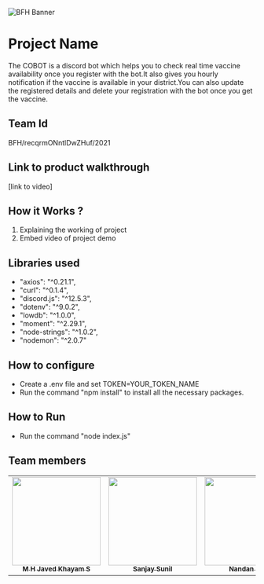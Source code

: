 ![BFH Banner](https://trello-attachments.s3.amazonaws.com/542e9c6316504d5797afbfb9/542e9c6316504d5797afbfc1/39dee8d993841943b5723510ce663233/Frame_19.png)
# Project Name
The COBOT is a discord bot which helps you to check real time vaccine availability once you register with the bot.It also gives you hourly notification if the vaccine is available in your district.You can also update the registered details and delete your registration with the bot once you get the vaccine.
## Team Id
BFH/recqrmONntlDwZHuf/2021
## Link to product walkthrough
[link to video]
## How it Works ?
1. Explaining the working of project
2. Embed video of project demo
## Libraries used
*    "axios": "^0.21.1",
*    "curl": "^0.1.4",
*    "discord.js": "^12.5.3",
*    "dotenv": "^9.0.2",
*    "lowdb": "^1.0.0",
*    "moment": "^2.29.1",
*    "node-strings": "^1.0.2",
*    "nodemon": "^2.0.7"
## How to configure
* Create a .env file and set TOKEN=YOUR_TOKEN_NAME
* Run the command "npm install" to install all the necessary packages.
## How to Run
* Run the command "node index.js"
## Team members
<!-- ALL-CONTRIBUTORS-LIST:START - Do not remove or modify this section -->
<!-- prettier-ignore-start -->
<!-- markdownlint-disable -->
<table>
  <tr>
    <td align="center"><a href="https://github.com/nandakishormpai2001"><img src="https://avatars.githubusercontent.com/u/56354755?v=400" width="180px;" alt=""/><br /><sub><b>M H Javed Khayam S</b></sub></a><br />
    <td align="center"><a href="https://github.com/aswinjayaji"><img src="https://avatars.githubusercontent.com/u/56962781?v=400" width="180px;" alt=""/><br /><sub><b>Sanjay Sunil</b></sub></a><br />
      <td align="center"><a href="https://github.com/Harikrishnan6336"><img src="https://avatars.githubusercontent.com/u/56962754?v=4" width="180px;" alt=""/><br /><sub><b>Nandan N.K.</b></sub></a><br />
